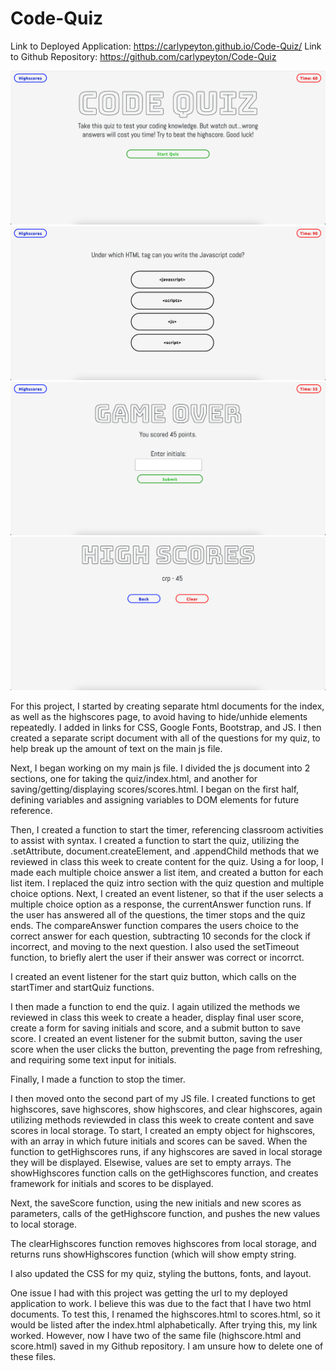 # Code-Quiz

Link to Deployed Application: https://carlypeyton.github.io/Code-Quiz/
Link to Github Repository: https://github.com/carlypeyton/Code-Quiz

<img src = "Screen Shot 2020-12-21 at 1.06.57 PM.png">
<img src = "Screen Shot 2020-12-21 at 1.07.11 PM.png">
<img src = "Screen Shot 2020-12-21 at 1.07.27 PM.png">
<img src = "Screen Shot 2020-12-21 at 1.07.43 PM.png">

For this project, I started by creating separate html documents for the index, as well as the highscores page, to avoid having to hide/unhide elements repeatedly. I added in links for CSS, Google Fonts, Bootstrap, and JS. I then created a separate script document with all of the questions for my quiz, to help break up the amount of text on the main js file. 

Next, I began working on my main js file. I divided the js document into 2 sections, one for taking the quiz/index.html, and another for saving/getting/displaying scores/scores.html. I began on the first half, defining variables and assigning variables to DOM elements for future reference. 

Then, I created a function to start the timer, referencing classroom activities to assist with syntax. I created a function to start the quiz, utilizing the .setAttribute, document.createElement, and .appendChild methods that we reviewed in class this week to create content for the quiz. Using a for loop, I made each multiple choice answer a list item, and created a button for each list item. I replaced the quiz intro section with the quiz question and multiple choice options. Next, I created an event listener, so that if the user selects a multiple choice option as a response, the currentAnswer function runs. If the user has answered all of the questions, the timer stops and the quiz ends. The compareAnswer function compares the users choice to the correct answer for each question, subtracting 10 seconds for the clock if incorrect, and moving to the next question. I also used the setTimeout function, to briefly alert the user if their answer was correct or incorrct. 

I created an event listener for the start quiz button, which calls on the startTimer and startQuiz functions. 

I then made a function to end the quiz. I again utilized the methods we reviewed in class this week to create a header, display final user score, create a form for saving initials and score, and a submit button to save score. I created an event listener for the submit button, saving the user score when the user clicks the button, preventing the page from refreshing, and requiring some text input for initials. 

Finally, I made a function to stop the timer. 

I then moved onto the second part of my JS file. I created functions to get highscores, save highscores, show highscores, and clear highscores, again utilizing methods reviewded in class this week to create content and save scores in local storage. To start, I created an empty object for highscores, with an array in which future initials and scores can be saved. When the function to getHighscores runs, if any highscores are saved in local storage they will be displayed. Elsewise, values are set to empty arrays. The showHighscores function calls on the getHighscores function, and creates framework for initials and scores to be displayed. 

Next, the saveScore function, using the new initials and new scores as parameters, calls of the getHighscore function, and pushes the new values to local storage. 

The clearHighscores function removes highscores from local storage, and returns runs showHighscores function (which will show empty string. 

I also updated the CSS for my quiz, styling the buttons, fonts, and layout. 

One issue I had with this project was getting the url to my deployed application to work. I believe this was due to the fact that I have two html documents. To test this, I renamed the highscores.html to scores.html, so it would be listed after the index.html alphabetically. After trying this, my link worked. However, now I have two of the same file (highscore.html and score.html) saved in my Github repository. I am unsure how to delete one of these files. 






